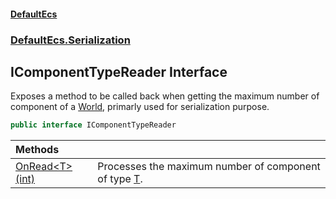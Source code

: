 #### [DefaultEcs](DefaultEcs.md 'DefaultEcs')
### [DefaultEcs.Serialization](DefaultEcs.md#DefaultEcs_Serialization 'DefaultEcs.Serialization')
## IComponentTypeReader Interface
Exposes a method to be called back when getting the maximum number of component of a [World](World.md 'DefaultEcs.World'), primarly used for serialization purpose.  
```csharp
public interface IComponentTypeReader
```

| Methods | |
| :--- | :--- |
| [OnRead&lt;T&gt;(int)](IComponentTypeReader_OnRead_T_(int).md 'DefaultEcs.Serialization.IComponentTypeReader.OnRead&lt;T&gt;(int)') | Processes the maximum number of component of type [T](IComponentTypeReader_OnRead_T_(int).md#DefaultEcs_Serialization_IComponentTypeReader_OnRead_T_(int)_T 'DefaultEcs.Serialization.IComponentTypeReader.OnRead&lt;T&gt;(int).T').<br/> |
